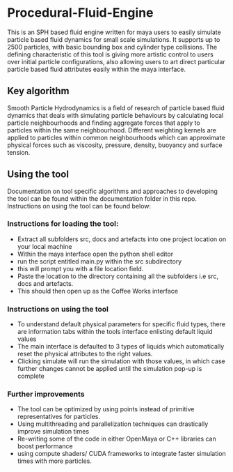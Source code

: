 # Procedural-Fluid-Engine

This is an SPH based fluid engine written for maya users to easily simulate particle
based fluid dynamics for small scale simulations. It supports up to 2500 particles, 
with basic bounding box and cylinder type collisions. The defining characteristic of
this tool is giving more artistic control to users over initial particle configurations,
also allowing users to art direct particular particle based fluid attributes easily 
within the maya interface.

## Key algorithm

Smooth Particle Hydrodynamics is a field of research of particle based fluid dynamics that
deals with simulating particle behaviours by calculating local particle neighbourhoods and
finding aggregate forces that apply to particles within the same neighbourhood. Different
weighting kernels are applied to particles within common neighbourhoods which can 
approximate physical forces such as viscosity, pressure, density, buoyancy and surface 
tension. 

## Using the tool
Documentation on tool specific algorithms and approaches to developing the tool 
can be found within the documentation folder in this repo. Instructions on using the
tool can be found below:

### Instructions for loading the tool:
- Extract all subfolders src, docs and artefacts into one project location on your
  local machine
- Within the maya interface open the python shell editor
- run the script entitled main.py within the src subdirectory
- this will prompt you with a file location field.
- Paste the location to the directory containing all the subfolders i.e src, docs
  and artefacts.
- This should then open up as the Coffee Works interface

### Instructions on using the tool
- To understand default physical parameters for specific fluid types, there are information
  tabs within the tools interface enlisting default liquid values
- The main interface is defaulted to 3 types of liquids which automatically reset the
  physical attributes to the right values.
- Clicking simulate will run the simulation with those values, in which case further changes
  cannot be applied until the simulation pop-up is complete

### Further improvements
- The tool can be optimized by using points instead of primitive representatives for particles.
- Using multithreading and parallelization techniques can drastically improve simulation times
- Re-writing some of the code in either OpenMaya or C++ libraries can boost performance
- using compute shaders/ CUDA frameworks to integrate faster simulation times with more particles.


